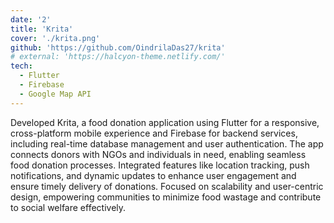 ```yaml
---
date: '2'
title: 'Krita'
cover: './krita.png'
github: 'https://github.com/OindrilaDas27/krita'
# external: 'https://halcyon-theme.netlify.com/'
tech:
  - Flutter
  - Firebase
  - Google Map API
---
```


Developed Krita, a food donation application using Flutter for a responsive, cross-platform mobile experience and Firebase for backend services, including real-time database management and user authentication. The app connects donors with NGOs and individuals in need, enabling seamless food donation processes. Integrated features like location tracking, push notifications, and dynamic updates to enhance user engagement and ensure timely delivery of donations. Focused on scalability and user-centric design, empowering communities to minimize food wastage and contribute to social welfare effectively.
